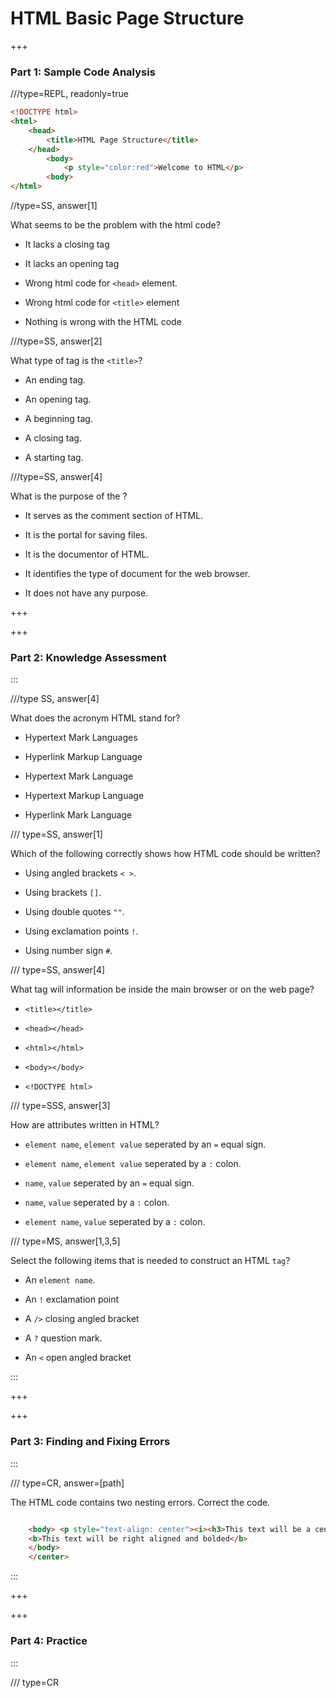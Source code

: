 # HTML Basic Page Structure

+++

### Part 1: Sample Code Analysis

///type=REPL, readonly=true

```html
<!DOCTYPE html>
<html>
    <head>
        <title>HTML Page Structure</title>
    </head>
        <body>
            <p style="color:red">Welcome to HTML</p>
        <body>
</html>

```

//type=SS, answer[1]

What seems to be the problem with the html code?

- It lacks a closing tag

- It lacks an opening tag

- Wrong html code for `<head>` element.

- Wrong html code for `<title>` element 

- Nothing is wrong with the HTML code

///type=SS, answer[2]

What type of tag is the `<title>`?

- An ending tag.

- An opening tag.

- A beginning tag.

- A closing tag.

- A starting tag.

///type=SS, answer[4]

What is the purpose of the <!Doctype html>?

- It serves as the comment section of HTML.

- It is the portal for saving files.

- It is the documentor of HTML.

- It identifies the type of document for the web browser.

- It does not have any purpose.

+++

+++

### Part 2: Knowledge Assessment

:::

///type SS, answer[4]

What does the acronym HTML stand for?

- Hypertext Mark Languages

- Hyperlink Markup Language

- Hypertext Mark Language

- Hypertext Markup Language

- Hyperlink Mark Language

/// type=SS, answer[1]

Which of the following correctly shows how HTML code should be written?

- Using angled brackets `< >`.

- Using brackets `[]`.

- Using double quotes `""`.

- Using exclamation points `!`.

- Using number sign `#`.


/// type=SS, answer[4]

What tag will information be inside the main browser or on the web page?

- `<title></title>`

- `<head></head>` 

- `<html></html>`

- `<body></body>`

- `<!DOCTYPE html>`

/// type=SSS, answer[3]

How are attributes written in HTML?

- `element name`, `element value` seperated by an `=` equal sign.

- `element name`, `element value` seperated by a `:` colon.

- `name`, `value` seperated by an `=` equal sign.

- `name`, `value` seperated by a `:` colon.

- `element name`, `value` seperated by a `:` colon.

/// type=MS, answer[1,3,5]

Select the following items that is needed to construct an HTML `tag`?

- An `element name`.

- An `!` exclamation point

- A `/>` closing angled bracket

- A `?` question mark.

- An `<` open angled bracket

:::

+++

+++

### Part 3: Finding and Fixing Errors

:::

/// type=CR, answer=[path]

The HTML code contains two nesting errors. Correct the code.

```html

    <body> <p style="text-align: center"><i><h3>This text will be a centered, italicized heading (size 3)</i></h3>
    <b>This text will be right aligned and bolded</b>
    </body>
    </center>

```



:::

+++

+++

### Part 4: Practice

:::

/// type=CR